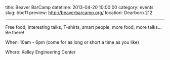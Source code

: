 title: Beaver BarCamp 
datetime: 2013-04-20 10:00:00
category: events
slug: bbc11
preview: http://beaverbarcamp.org/
location: Dearborn 212

---

Free food, interesting talks, T-shirts, smart people, more food, more talks...
Be there!

When: 10am - 6pm (come for as long or short a time as you like)

Where: Kelley Engineering Center
